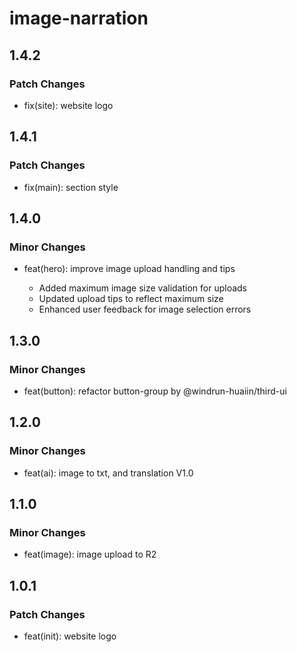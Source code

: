 # image-narration

## 1.4.2

### Patch Changes

- fix(site): website logo

## 1.4.1

### Patch Changes

- fix(main): section style

## 1.4.0

### Minor Changes

- feat(hero): improve image upload handling and tips

  - Added maximum image size validation for uploads
  - Updated upload tips to reflect maximum size
  - Enhanced user feedback for image selection errors

## 1.3.0

### Minor Changes

- feat(button): refactor button-group by @windrun-huaiin/third-ui

## 1.2.0

### Minor Changes

- feat(ai): image to txt, and translation V1.0

## 1.1.0

### Minor Changes

- feat(image): image upload to R2

## 1.0.1

### Patch Changes

- feat(init): website logo
